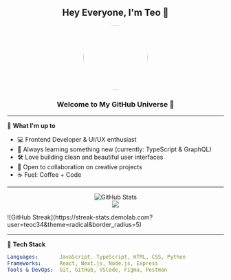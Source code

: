 <h2 align="center"> Hey Everyone, I'm Teo 👋</h2>

<p align="center">
  <img src="https://avatars.githubusercontent.com/u/teoc34?v=4" width="150" style="border-radius: 50%" />
</p>

<h3 align="center">Welcome to My GitHub Universe 🚀</h3>

---

🎯 **What I'm up to**
- 💻 Frontend Developer & UI/UX enthusiast
- 🌱 Always learning something new (currently: TypeScript & GraphQL)
- 🛠️ Love building clean and beautiful user interfaces
- 🤝 Open to collaboration on creative projects
- ☕ Fuel: Coffee + Code

---

<p align="center"> <img src="https://github-readme-stats.vercel.app/api?username=teoc34&show_icons=true&theme=radical" alt="GitHub Stats" /> <br /> <img src="https://github-readme-stats.vercel.app/api/top-langs/?username=teoc34&layout=compact&theme=radical" /> </p> 
![GitHub Streak](https://streak-stats.demolab.com?user=teoc34&theme=radical&border_radius=5)

---


🧰 **Tech Stack**
```yaml
Languages:       JavaScript, TypeScript, HTML, CSS, Python  
Frameworks:      React, Next.js, Node.js, Express  
Tools & DevOps:  Git, GitHub, VSCode, Figma, Postman  
